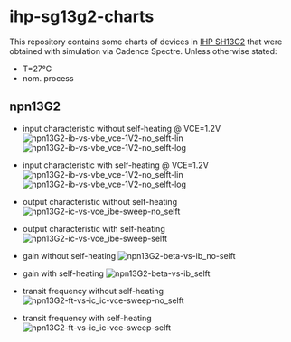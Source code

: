 # ihp-sg13g2-charts

This repository contains some charts of devices in 
[IHP SH13G2](https://github.com/IHP-GmbH/IHP-Open-PDK) that were 
obtained with simulation via Cadence Spectre.
Unless otherwise stated:
- T=27°C
- nom. process

## npn13G2

- input characteristic without self-heating @ VCE=1.2V
  ![npn13G2-ib-vs-vbe_vce-1V2-no_selft-lin](img/npn13G2-ib-vs-vbe_vce-1V2-no_selft-lin.png)
  ![npn13G2-ib-vs-vbe_vce-1V2-no_selft-log](img/npn13G2-ib-vs-vbe_vce-1V2-no_selft-log.png)

- input characteristic with self-heating @ VCE=1.2V
  ![npn13G2-ib-vs-vbe_vce-1V2-no_selft-lin](img/npn13G2-ib-vs-vbe_vce-1V2-selft-lin.png)
  ![npn13G2-ib-vs-vbe_vce-1V2-no_selft-log](img/npn13G2-ib-vs-vbe_vce-1V2-selft-log.png)

- output characteristic without self-heating
  ![npn13G2-ic-vs-vce_ibe-sweep-no_selft](img/npn13G2-ic-vs-vce_ibe-sweep-no_selft.png)

- output characteristic with self-heating
  ![npn13G2-ic-vs-vce_ibe-sweep-selft](img/npn13G2-ic-vs-vce_ibe-sweep-selft.png)

- gain without self-heating
  ![npn13G2-beta-vs-ib_no-selft](img/npn13G2-beta-vs-ib_no-selft.png)

- gain with self-heating
  ![npn13G2-beta-vs-ib_selft](img/npn13G2-beta-vs-ib_selft.png)

- transit frequency without self-heating
  ![npn13G2-ft-vs-ic_ic-vce-sweep-no_selft](img/npn13G2-ft-vs-ic_ic-vce-sweep-no_selft.png)

- transit frequency with self-heating
  ![npn13G2-ft-vs-ic_ic-vce-sweep-selft](img/npn13G2-ft-vs-ic_ic-vce-sweep-selft.png)